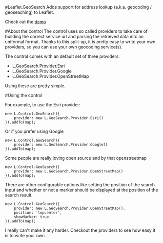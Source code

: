 #Leaflet.GeoSearch
Adds support for address lookup (a.k.a. geocoding / geoseaching) to Leaflet.

Check out the [demo](http://smeijer.github.com/GeoSearch/)

#About the control
The control uses so called providers to take care of building the correct service url and parsing the retrieved data into an uniformal format. Thanks to this split-up, it is pretty easy to write your own providers, so you can use your own geocoding service(s).

The control comes with an default set of three providers:

  - L.GeoSearch.Provider.Esri
  - L.GeoSearch.Provider.Google
  - L.GeoSearch.Provider.OpenStreetMap

Using these are pretty simple.

#Using the control

For example, to use the Esri provider:

````
new L.Control.GeoSearch({
    provider: new L.GeoSearch.Provider.Esri()
}).addTo(map);
````

Or if you prefer using Google

````
new L.Control.GeoSearch({
    provider: new L.GeoSearch.Provider.Google()
}).addTo(map);
````

Some people are really loving open source and by that openstreetmap

````
new L.Control.GeoSearch({
    provider: new L.GeoSearch.Provider.OpenStreetMap()
}).addTo(map);
````

There are other configurable options like setting the position of the search input and whether or not a marker should be displayed at the position of the search result.

````
new L.Control.GeoSearch({
    provider: new L.GeoSearch.Provider.OpenStreetMap(),
    position: 'topcenter',
    showMarker: true
}).addTo(map);
````

I really can't make it any harder. Checkout the providers to see how easy it is to write your own.
